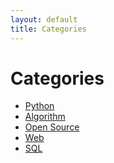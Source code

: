 ```yaml
---
layout: default
title: Categories
---
```


<div class="post">
	<h1 class="pageTitle">Categories</h1>
	<ul>
		<li><a href="./python">Python</a></li>
		<li><a href="./algorithm">Algorithm</a></li>
        <li><a href="./opensource">Open Source</a></li>
				<li><a href="./web">Web</a></li>
				<li><a href="./sql">SQL</a></li>
	</ul>
</div>
